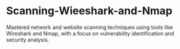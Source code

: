 # Scanning-Wieeshark-and-Nmap
Mastered network and website scanning techniques using tools like Wireshark and Nmap, with a focus on vulnerability identification and security analysis.
